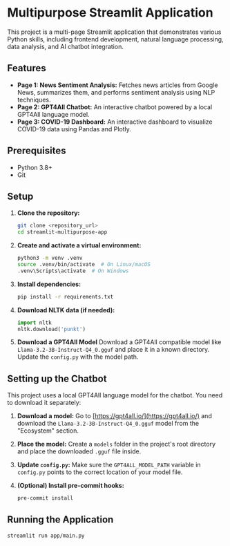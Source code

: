 # Multipurpose Streamlit Application

This project is a multi-page Streamlit application that demonstrates various Python skills, including frontend development, natural language processing, data analysis, and AI chatbot integration.

## Features

-   **Page 1: News Sentiment Analysis:** Fetches news articles from Google News, summarizes them, and performs sentiment analysis using NLP techniques.
-   **Page 2: GPT4All Chatbot:** An interactive chatbot powered by a local GPT4All language model.
-   **Page 3: COVID-19 Dashboard:** An interactive dashboard to visualize COVID-19 data using Pandas and Plotly.

## Prerequisites

-   Python 3.8+
-   Git

## Setup

1.  **Clone the repository:**

    ```bash
    git clone <repository_url>
    cd streamlit-multipurpose-app
    ```

2.  **Create and activate a virtual environment:**

    ```bash
    python3 -m venv .venv
    source .venv/bin/activate  # On Linux/macOS
    .venv\Scripts\activate  # On Windows
    ```

3.  **Install dependencies:**

    ```bash
    pip install -r requirements.txt
    ```

4.  **Download NLTK data (if needed):**

    ```python
    import nltk
    nltk.download('punkt')
    ```
5. **Download a GPT4All Model**
Download a GPT4All compatible model like `Llama-3.2-3B-Instruct-Q4_0.gguf` and place it in a known directory. Update the `config.py` with the model path.

## Setting up the Chatbot

This project uses a local GPT4All language model for the chatbot. You need to download it separately:

1.  **Download a model:** Go to [https://gpt4all.io/](https://gpt4all.io/) and download the `Llama-3.2-3B-Instruct-Q4_0.gguf` model from the "Ecosystem" section.
2.  **Place the model:** Create a `models` folder in the project's root directory and place the downloaded `.gguf` file inside.
3.  **Update `config.py`:** Make sure the `GPT4ALL_MODEL_PATH` variable in `config.py` points to the correct location of your model file.

6.  **(Optional) Install pre-commit hooks:**

    ```bash
    pre-commit install
    ```

## Running the Application

```bash
streamlit run app/main.py